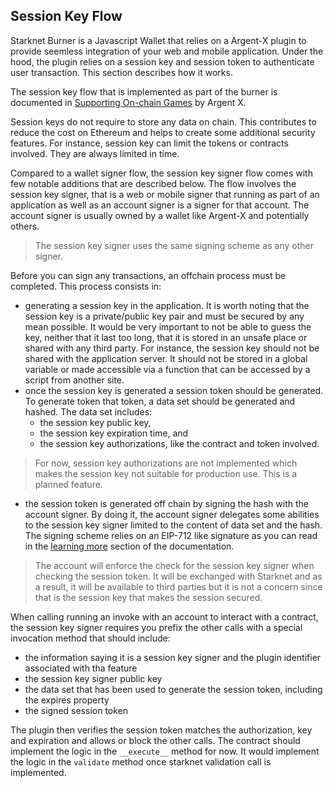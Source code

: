 ## Session Key Flow

Starknet Burner is a Javascript Wallet that relies on a Argent-X plugin to
provide seemless integration of your web and mobile application. Under the
hood, the plugin relies on a session key and session token to authenticate
user transaction. This section describes how it works.

The session key flow that is implemented as part of the burner is documented in
[Supporting On-chain Games](https://www.notion.so/argenthq/Argent-X-Supporting-On-chain-Games-1ec71fc2b6ad4fe19b8f22cc677838b9)
by Argent X.

Session keys do not require to store any data on chain. This contributes to
reduce the cost on Ethereum and helps to create some additional security
features. For instance, session key can limit the tokens or contracts involved.
They are always limited in time.

Compared to a wallet signer flow, the session key signer flow comes with few
notable additions that are described below. The flow involves the session key
signer, that is a web or mobile signer that running as part of an application
as well as an account signer is a signer for that account. The account signer
is usually owned by a wallet like Argent-X and potentially others.

> The session key signer uses the same signing scheme as any other signer. 

Before you can sign any transactions, an offchain process must be completed.
This process consists in:

- generating a session key in the application. It is worth noting that the
  session key is a private/public key pair and must be secured by any mean
  possible. It would be very important to not be able to guess the key,
  neither that it last too long, that it is stored in an unsafe place or
  shared with any third party. For instance, the session key should not be
  shared with the application server. It should not be stored in a global
  variable or made accessible via a function that can be accessed by a script
  from another site.
- once the session key is generated a session token should be generated. To
  generate token that token, a data set should be generated and hashed. The
  data set includes:
  - the session key public key,
  - the session key expiration time, and 
  - the session key authorizations, like the contract and token involved.

> For now, session key authorizations are not implemented which makes the
> session key not suitable for production use. This is a planned feature.

- the session token is generated off chain by signing the hash with the account
  signer. By doing it, the account signer delegates some abilities to the
  session key signer limited to the content of data set and the hash. The signing
  scheme relies on an EIP-712 like signature as you can read in the
  [learning more](./04-learning-more.md) section of the documentation.

> The account will enforce the check for the session key signer when checking
> the session token. It will be exchanged with Starknet and as a result, it
> will be available to third parties but it is not a concern since that is
> the session key that makes the session secured.

When calling running an invoke with an account to interact with a contract,
the session key signer requires you prefix the other calls with a special
invocation method that should include:
- the information saying it is a session key signer and the plugin identifier
  associated with tha feature
- the session key signer public key
- the data set that has been used to generate the session token, including the
  expires property
- the signed session token

The plugin then verifies the session token matches the authorization, key and
expiration and allows or block the other calls. The contract should implement
the logic in the `__execute__` method for now. It would implement the logic
in the `validate` method once starknet validation call is implemented.
